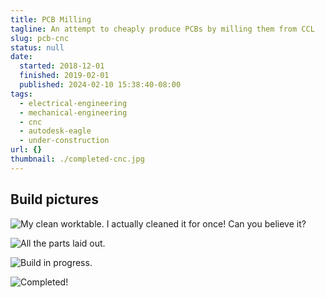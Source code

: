 ```yaml
---
title: PCB Milling
tagline: An attempt to cheaply produce PCBs by milling them from CCL
slug: pcb-cnc
status: null
date:
  started: 2018-12-01
  finished: 2019-02-01
  published: 2024-02-10 15:38:40-08:00
tags:
  - electrical-engineering
  - mechanical-engineering
  - cnc
  - autodesk-eagle
  - under-construction
url: {}
thumbnail: ./completed-cnc.jpg
---
```


## Build pictures

![My clean worktable. I actually cleaned it for once! Can you believe it?](./clean-desk.jpg)

![All the parts laid out.](./parts.jpg)

![Build in progress.](./progress.jpg)

![Completed!](./completed-cnc.jpg)
